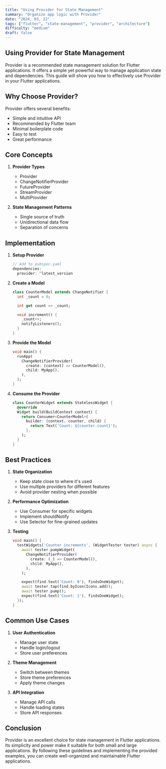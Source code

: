 ```yaml
---
title: "Using Provider for State Management"
summary: "Organize app logic with Provider"
date: "2024, 03, 22"
tags: ["flutter", "state-management", "provider", "architecture"]
difficulty: "medium"
draft: false
---
```


## Using Provider for State Management

Provider is a recommended state management solution for Flutter applications. It offers a simple yet powerful way to manage application state and dependencies. This guide will show you how to effectively use Provider in your Flutter applications.

## Why Choose Provider?

Provider offers several benefits:

- Simple and intuitive API
- Recommended by Flutter team
- Minimal boilerplate code
- Easy to test
- Great performance

## Core Concepts

1. **Provider Types**

   - Provider
   - ChangeNotifierProvider
   - FutureProvider
   - StreamProvider
   - MultiProvider

2. **State Management Patterns**
   - Single source of truth
   - Unidirectional data flow
   - Separation of concerns

## Implementation

1. **Setup Provider**

   ```dart
   // Add to pubspec.yaml
   dependencies:
     provider: ^latest_version
   ```

2. **Create a Model**

   ```dart
   class CounterModel extends ChangeNotifier {
     int _count = 0;

     int get count => _count;

     void increment() {
       _count++;
       notifyListeners();
     }
   }
   ```

3. **Provide the Model**

   ```dart
   void main() {
     runApp(
       ChangeNotifierProvider(
         create: (context) => CounterModel(),
         child: MyApp(),
       ),
     );
   }
   ```

4. **Consume the Provider**
   ```dart
   class CounterWidget extends StatelessWidget {
     @override
     Widget build(BuildContext context) {
       return Consumer<CounterModel>(
         builder: (context, counter, child) {
           return Text('Count: ${counter.count}');
         },
       );
     }
   }
   ```

## Best Practices

1. **State Organization**

   - Keep state close to where it's used
   - Use multiple providers for different features
   - Avoid provider nesting when possible

2. **Performance Optimization**

   - Use Consumer for specific widgets
   - Implement shouldNotify
   - Use Selector for fine-grained updates

3. **Testing**

   ```dart
   void main() {
     testWidgets('Counter increments', (WidgetTester tester) async {
       await tester.pumpWidget(
         ChangeNotifierProvider(
           create: (_) => CounterModel(),
           child: MyApp(),
         ),
       );

       expect(find.text('Count: 0'), findsOneWidget);
       await tester.tap(find.byIcon(Icons.add));
       await tester.pump();
       expect(find.text('Count: 1'), findsOneWidget);
     });
   }
   ```

## Common Use Cases

1. **User Authentication**

   - Manage user state
   - Handle login/logout
   - Store user preferences

2. **Theme Management**

   - Switch between themes
   - Store theme preferences
   - Apply theme changes

3. **API Integration**
   - Manage API calls
   - Handle loading states
   - Store API responses

## Conclusion

Provider is an excellent choice for state management in Flutter applications. Its simplicity and power make it suitable for both small and large applications. By following these guidelines and implementing the provided examples, you can create well-organized and maintainable Flutter applications.
